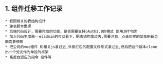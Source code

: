<!--
 * @Descripttion: 
 * @version: 1.0
 * @Author: hangjie.zhu
 * @Date: 2020-11-09 21:40:12
 * @LastEditors: wenchao.chai
 * @LastEditTime: 2020-11-13 21:58:45
-->
## 1. 组件迁移工作记录
```
* 权限相关的表结构设计
* 建表脚本整理
* 后端代码设计，需要完成的功能，是否需要支持oAuth2.0的模式 使用JWT令牌
* 加入代码生成器--eladmin的可以看下，把表结构拿过去,需要注意，点击同样的菜单刷新页面需要修改
* 把公司的vue组件 和相关js拿过去,外部打包的配置文件形式拿过去,然后把这个版本clone出一个分支作为单独的框架
* 高度自适应的指令 控件等
```